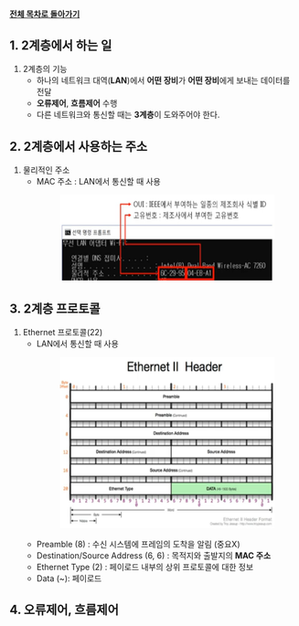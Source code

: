#### [전체 목차로 돌아가기](../../README.md)
## 1. 2계층에서 하는 일
1. 2계층의 기능
    - 하나의 네트워크 대역(**LAN**)에서 **어떤 장비**가 **어떤 장비**에게 보내는 데이터를 전달
    - **오류제어**, **흐름제어** 수행
    - 다른 네트워크와 통신할 때는 **3계층**이 도와주어야 한다.

## 2. 2계층에서 사용하는 주소
1. 물리적인 주소
    - MAC 주소 : LAN에서 통신할 때 사용<br>
        <figure>
        <img src="../../imgsrc/MACAddress.PNG" height="150">
        </figure>

## 3. 2계층 프로토콜
1. Ethernet 프로토콜(22)
    - LAN에서 통신할 때 사용<br>
        <figure>
        <img src="../../imgsrc/EthernetHeader.PNG" height="300">
        </figure>
    - Preamble (8) : 수신 시스템에 프레임의 도착을 알림 (중요X)
    - Destination/Source Address (6, 6) : 목적지와 출발지의 **MAC 주소**
    - Ethernet Type (2) : 페이로드 내부의 상위 프로토콜에 대한 정보
    - Data (~): 페이로드

## 4. 오류제어, 흐름제어

